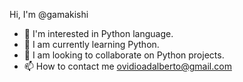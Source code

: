Hi, I'm @gamakishi
- 👀 I'm interested in Python language.
- 🌱 I am currently learning Python.
- 💞️ I am looking to collaborate on Python projects.
- 📫 How to contact me ovidioadalberto@gmail.com

<!---
gamakishi/gamakishi is a ✨ special ✨ repository because its `README.md` (this file) appears on your GitHub profile.
You can click the Preview link to take a look at your changes.
--->
